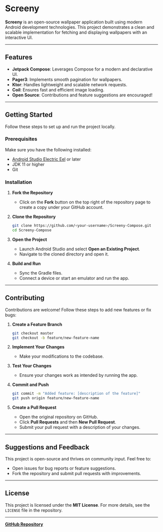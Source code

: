 # Screeny

**Screeny** is an open-source wallpaper application built using modern Android development technologies. This project demonstrates a clean and scalable implementation for fetching and displaying wallpapers with an interactive UI.

---

## Features

- **Jetpack Compose**: Leverages Compose for a modern and declarative UI.
- **Pager3**: Implements smooth pagination for wallpapers.
- **Ktor**: Handles lightweight and scalable network requests.
- **Coil**: Ensures fast and efficient image loading.
- **Open Source**: Contributions and feature suggestions are encouraged!

---

## Getting Started

Follow these steps to set up and run the project locally.

### Prerequisites

Make sure you have the following installed:
- [Android Studio Electric Eel](https://developer.android.com/studio) or later
- JDK 11 or higher
- Git

### Installation

1. **Fork the Repository**
   - Click on the **Fork** button on the top right of the repository page to create a copy under your GitHub account.

2. **Clone the Repository**
   ```bash
   git clone https://github.com/<your-username>/Screeny-Compose.git
   cd Screeny-Compose
   ```

3. **Open the Project**
   - Launch Android Studio and select **Open an Existing Project**.
   - Navigate to the cloned directory and open it.

4. **Build and Run**
   - Sync the Gradle files.
   - Connect a device or start an emulator and run the app.

---

## Contributing

Contributions are welcome! Follow these steps to add new features or fix bugs:

1. **Create a Feature Branch**
   ```bash
   git checkout master
   git checkout -b feature/new-feature-name
   ```

2. **Implement Your Changes**
   - Make your modifications to the codebase.

3. **Test Your Changes**
   - Ensure your changes work as intended by running the app.

4. **Commit and Push**
   ```bash
   git commit -m "Added feature: [description of the feature]"
   git push origin feature/new-feature-name
   ```

5. **Create a Pull Request**
   - Open the original repository on GitHub.
   - Click **Pull Requests** and then **New Pull Request**.
   - Submit your pull request with a description of your changes.

---

## Suggestions and Feedback

This project is open-source and thrives on community input. Feel free to:
- Open issues for bug reports or feature suggestions.
- Fork the repository and submit pull requests with improvements.

---

## License

This project is licensed under the **MIT License**. For more details, see the `LICENSE` file in the repository.

---

[**GitHub Repository**](https://github.com/Shahidzbi4213/Screeny-Compose)
